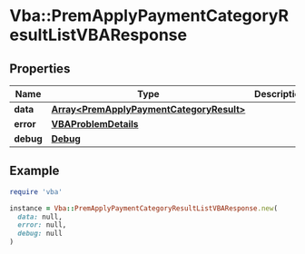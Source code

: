 # Vba::PremApplyPaymentCategoryResultListVBAResponse

## Properties

| Name | Type | Description | Notes |
| ---- | ---- | ----------- | ----- |
| **data** | [**Array&lt;PremApplyPaymentCategoryResult&gt;**](PremApplyPaymentCategoryResult.md) |  | [optional] |
| **error** | [**VBAProblemDetails**](VBAProblemDetails.md) |  | [optional] |
| **debug** | [**Debug**](Debug.md) |  | [optional] |

## Example

```ruby
require 'vba'

instance = Vba::PremApplyPaymentCategoryResultListVBAResponse.new(
  data: null,
  error: null,
  debug: null
)
```

